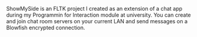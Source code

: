 ShowMySide is an FLTK project I created as an extension of a chat app during my Programmin for Interaction module at university. You can create and join chat room servers on your current LAN and send messages on a Blowfish encrypted connection.